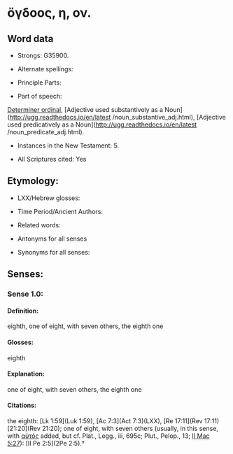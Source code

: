 # ὄγδοος, η, ον.

<!-- Status: S2=NeedsReview -->
<!-- Lexica used for edits: BDAG, FFM, LN, A-S -->

## Word data

* Strongs: G35900.

* Alternate spellings:



* Principle Parts: 


* Part of speech: 

[Determiner ordinal](http://ugg.readthedocs.io/en/latest/determiner_ordinal.html),
[Adjective used substantively as a Noun](http://ugg.readthedocs.io/en/latest
/noun_substantive_adj.html),
[Adjective used predicatively as a Noun](http://ugg.readthedocs.io/en/latest
/noun_predicate_adj.html).

* Instances in the New Testament: 5.

* All Scriptures cited: Yes

## Etymology: 


* LXX/Hebrew glosses: 


* Time Period/Ancient Authors: 


* Related words: 

* Antonyms for all senses

* Synonyms for all senses: 


## Senses: 


### Sense  1.0: 

#### Definition: 

eighth, one of eight, with seven others, the eighth one

#### Glosses: 

eighth

#### Explanation: 

one of eight, with seven others, the eighth one

#### Citations: 

the eighth: [Lk 1:59](Luk 1:59), [Ac 7:3](Act 7:3)(LXX), [Re 17:11](Rev 17:11) [21:20](Rev 21:20); one of eight, with seven others (usually, in this sense, with [αὐτός]() added, but cf. Plat., Legg., iii, 695c; Plut., Pelop., 13; [II Mac 5:27](2Macc.5.27)): [II Pe 2:5](2Pe 2:5).†
